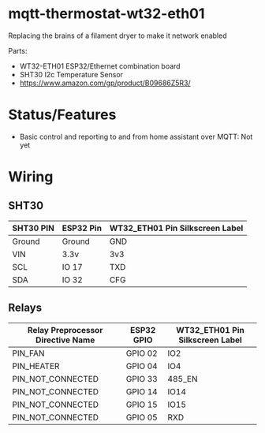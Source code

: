 # mqtt-thermostat-wt32-eth01
Replacing the brains of a filament dryer to make it network enabled

Parts:
* WT32-ETH01 ESP32/Ethernet combination board
* SHT30 I2c Temperature Sensor
* https://www.amazon.com/gp/product/B09686Z5R3/

# Status/Features

* Basic control and reporting to and from home assistant over MQTT: Not yet

# Wiring

## SHT30

| SHT30 PIN | ESP32 Pin | WT32_ETH01 Pin Silkscreen Label |
|-----------|-----------|---------------------------------|
| Ground    | Ground    | GND                             |
| VIN       | 3.3v      | 3v3                             |
| SCL       | IO 17     | TXD                             |
| SDA       | IO 32     | CFG                             |

## Relays

| Relay Preprocessor Directive Name | ESP32 GPIO | WT32_ETH01 Pin Silkscreen Label |
|-----------------------------------|------------|---------------------------------|
| PIN_FAN                           | GPIO 02    | IO2                             |
| PIN_HEATER                        | GPIO 04    | IO4                             |
| PIN_NOT_CONNECTED                 | GPIO 33    | 485_EN                          |
| PIN_NOT_CONNECTED                 | GPIO 14    | IO14                            |
| PIN_NOT_CONNECTED                 | GPIO 15    | IO15                            |
| PIN_NOT_CONNECTED                 | GPIO 05    | RXD                             |
